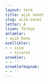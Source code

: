 ```yaml
---
layout: term
title: açık senet
slug: acik-senet
letter: A
lisan: Türkçe
anlamlar:
- açık bono
ozellikler:
- - isim
  - ticaret
ornekler:
- - ''
orneklerkaynak:
- - ''
---
```

